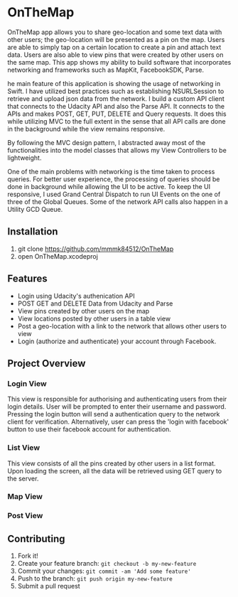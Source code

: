 # OnTheMap

OnTheMap app allows you to share geo-location and some text data with other users; the geo-location will be presented as a pin on the map. Users are able to simply tap on a certain location to create a pin and attach text data. Users are also able to view pins that were created by other users on the same map. This app shows my ability to build software that incorporates networking and frameworks such as MapKit, FacebookSDK, Parse.

he main feature of this application is showing the usage of networking in Swift. I have utilized best practices such as establishing NSURLSession to retrieve and upload json data from the network. I build a custom API client that connects to the Udacity API and also the Parse API. It connects to the APIs and makes POST, GET, PUT, DELETE and Query requests. It does this while utilizing MVC to the full extent in the sense that all API calls are done in the background while the view remains responsive.

By following the MVC design pattern, I abstracted away most of the functionalities into the model classes that allows my View Controllers to be lightweight. 

One of the main problems with networking is the time taken to process queries. For better user experience, the processing of queries should be done in background while allowing the UI to be active. To keep the UI responsive, I used Grand Central Dispatch to run UI Events on the one of three of the Global Queues. Some of the network API calls also happen in a Utility GCD Queue.

## Installation

1. git clone https://github.com/mmmk84512/OnTheMap
2. open OnTheMap.xcodeproj

## Features
- Login using Udacity's authenication API
- POST GET and DELETE Data from Udacity and Parse
- View pins created by other users on the map
- View locations posted by other users in a table view
- Post a geo-location with a link to the network that allows other users to view
- Login (authorize and authenticate) your account through Facebook.

## Project Overview

### Login View

This view is responsible for authorising and authenticating users from their login details. User will be prompted to enter their username and password. Pressing the login button will send a authentication query to the network client for verification. Alternatively, user can press the 'login with facebook' button to use their facebook account for authentication.

### List View

This view consists of all the pins created by other users in a list format. Upon loading the screen, all the data will be retrieved using GET query to the server.

### Map View

### Post View

## Contributing

1. Fork it!
2. Create your feature branch: `git checkout -b my-new-feature`
3. Commit your changes: `git commit -am 'Add some feature'`
4. Push to the branch: `git push origin my-new-feature`
5. Submit a pull request
